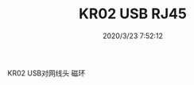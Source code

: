 ﻿---
layout: post 
title: KR02 USB RJ45
tags: RJ45
categories: wire-harness
overview: 
series: 
part_number: KR02
thumb_img: static/202003/267-thumb-20200323155301.jpg
image: static/202003/267-20200323155301.jpg
date: 2020/3/23 7:52:12
---


KR02 USB对网线头 磁环
